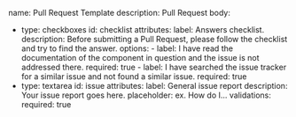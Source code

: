 name: Pull Request Template
description: Pull Request
body:
  - type: checkboxes
    id: checklist
    attributes:
      label: Answers checklist.
      description: Before submitting a Pull Request, please follow the checklist and try to find the answer.
      options:
        - label: I have read the documentation of the component in question and the issue is not addressed there.
          required: true
        - label: I have searched the issue tracker for a similar issue and not found a similar issue.
          required: true
  - type: textarea
    id: issue
    attributes:
      label: General issue report
      description: Your issue report goes here.
      placeholder: ex. How do I...
    validations:
      required: true